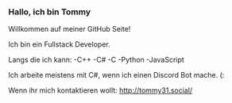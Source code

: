 ### Hallo, ich bin Tommy ###

Willkommen auf meiner GitHub Seite!

Ich bin ein Fullstack Developer.

Langs die ich kann:
   -C++
   -C#
   -C
   -Python
   -JavaScript
   
Ich arbeite meistens mit C#, wenn ich einen Discord Bot mache. (:

Wenn ihr mich kontaktieren wollt:
   http://tommy31.social/
